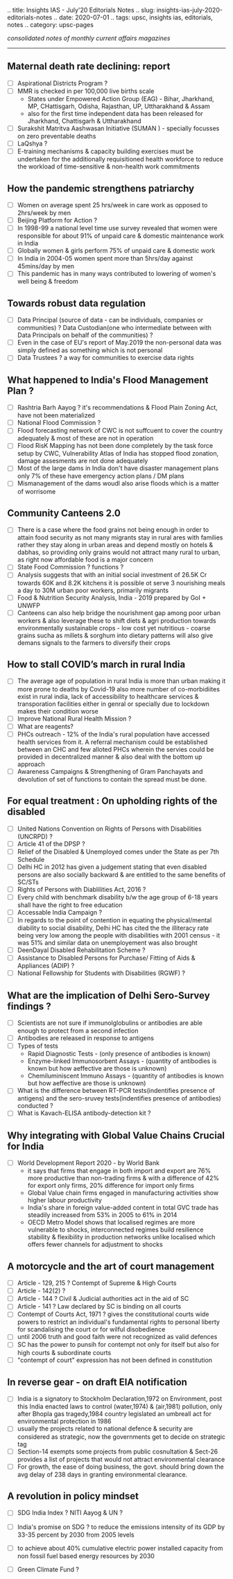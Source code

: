 .. title: Insights IAS - July'20 Editorials Notes
.. slug: insights-ias-july-2020-editorials-notes
.. date: 2020-07-01 
.. tags: upsc, insights ias, editorials, notes
.. category: upsc-pages

*consolidated notes of monthly current affairs magazines*
<!-- TEASER_END -->

***

## Maternal death rate declining: report
- [ ] Aspirational Districts Program ?
- [ ] MMR is checked in per 100,000 live births scale
  -  States under Empowered Action Group (EAG) - Bihar, Jharkhand, MP, CHattisgarh, Odisha, Rajasthan, UP, Uttharakhand & Assam
  - also for the first time independent data has been released for Jharkhand, Chattisgarh & Uttharakhand
- [ ] Surakshit Matritva Aashwasan Initiative (SUMAN ) - specially focusses on zero preventable deaths
- [ ] LaQshya ? 
- [ ] E-training mechanisms & capacity building exercises must be undertaken for the additionally requisitioned health workforce to reduce the workload of time-sensitive & non-health work commitments

## How the pandemic strengthens patriarchy
- [ ] Women on average spent 25 hrs/week in care work as opposed to 2hrs/week by men
- [ ] Beijing Platform for Action ? 
- [ ] In 1998-99 a national level time use survey revealed that women were responsible for about 91% of unpaid care & domestic maintenance work in India
- [ ] Globally women & girls perform 75% of unpaid care & domestic work
- [ ] In India in 2004-05 women spent more than 5hrs/day against 45mins/day  by men
- [ ] This pandemic has in many ways contributed to lowering of women's well being & freedom

## Towards robust data regulation
- [ ] Data Principal (source of data - can be individuals, companies or communities) ? Data Custodian(one who intermediate between with Data Principals on behalf of the communities) ? 
- [ ] Even in the case of EU's report of May.2019 the non-personal data was simply defined as something which is not personal
- [ ] Data Trustees ? a way for communities to exercise data rights 

## What happened to India's Flood Management Plan ?
- [ ] Rashtria Barh Aayog ? it's recommendations & Flood Plain Zoning Act, have not been materialized 
- [ ] National Flood Commission ? 
- [ ] Flood forecasting network of CWC is not suffcuent to cover the country adequately & most of these are not in operation
- [ ] Flood RisK Mapping has not been done completely by the task force setup by CWC, Vulnerability Atlas of India has stopped flood zonation, damage assesments are not done adequately
- [ ] Most of the large dams in India don't have disaster management plans only 7% of these have emergency action plans / DM plans
- [ ] Mismanagement of the dams woudl also arise floods which is a matter of worrisome

## Community Canteens 2.0
- [ ] There is a case where the food grains not being enough in order to attain food security as not many migrants stay in rural ares with families rather they stay along in urban areas and depend mostly on hotels & dabhas, so providing only grains would not attract many rural to urban, as right now affordable food is a major concern
- [ ] State Food Commission ? functions ? 
- [ ] Analysis suggests that with an initial social investment of 26.5K Cr towards 60K and 8.2K kitchens it is possible ot serve 3 nourishing meals a day to 30M urban poor workers, primarily migrants
- [ ] Food & Nutrition Security Analysis, India - 2019 prepared by GoI + UNWFP
- [ ] Canteens can also help bridge the nourishment gap among poor urban workers & also leverage these to shift diets & agri production towards environmentally sustainable crops - low cost yet nutritious - coarse grains sucha as millets & sorghum into dietary patterns will also give demans signals to the farmers to diversify their crops

## How to stall COVID’s march in rural India
- [ ] The average age of population in rural India is more than urban making it more prone to deaths by Covid-19 also more number of co-morbidiites exist in rural india, lack of accessibility to healthcare services & transporation facilities either in genral or specially due to lockdown makes their condition worse
- [ ] Improve National Rural Health Mission ? 
- [ ] What are reagents? 
- [ ] PHCs outreach - 12% of the India's rural population have accessed health services from it.  A referral mechanism could be established between an CHC and few alloted PHCs wherein the servies could be provided in decentralized manner & also deal with the bottom up approach 
- [ ] Awareness Campaigns & Strengthening of Gram Panchayats and devolution of set of functions to contain the spread must be done.

## For equal treatment : On upholding rights of the disabled
- [ ] United Nations Convention on Rights of Persons with Disabilities (UNCRPD) ?
- [ ] Article 41 of the DPSP ?
- [ ] Relief of the Disabled & Unemployed comes under the State as per 7th Schedule 
- [ ] Delhi HC in 2012 has given a judgement stating that even disabled persons are also socially backward & are entitled to the same benefits of SC/STs
- [ ] Rights of Persons with Diablilities Act, 2016 ?
- [ ] Every child with benchmark disability b/w the age group of 6-18 years shall have the right to free education
- [ ] Accessable India Campaign ?
- [ ] In regards to the point of contention in equating the physical/mental diability to social disability, Delhi HC has cited the the illiteracy rate being very low among the people with disabilities with 2001 census - it was 51% and similar data on unemployement was also brought
- [ ] DeenDayal Disabled Rehabilitation Scheme ? 
- [ ] Assistance to Disabled Persons for Purchase/ Fitting of Aids & Appliances (ADIP)  ? 
- [ ] National Fellowship for Students with Disabilities (RGWF) ? 

## What are the implication of Delhi Sero-Survey findings ? 
- [ ] Scientists are not sure if immunolglobulins or antibodies are able enough to protect from a second infection 
- [ ] Antibodies are released in response to antigens 
- [ ] Types of tests 
  - Rapid Diagnostic Tests - (only presence of antibodies is known)
  - Enzyme-linked Immunosorbent Assays - (quantity of antibodies is known but how aeffective are those is unknown)
  - Chemiluminiscent Immuno Assays - (quantity of antibodies is known but how aeffective are those is unknown)
- [ ] What is the difference between RT-PCR tests(indentifies presence of antigens) and the sero-sruvey tests(indentifies presence of antibodies) conducted ? 
- [ ] What is Kavach-ELISA antibody-detection kit ?

## Why integrating with Global Value Chains Crucial for India
- [ ] World Development  Report 2020 - by World Bank
  - it says that firms that engage in both import and export are 76% more productive than non-trading firms & with a difference of 42% for export only firms, 20% difference for import only firms
  - Global Value chain firms engaged in manufacturing activities show higher labour productivity
  - India's share in foreign value-added content in total GVC trade has steadily increased from 53% in 2005 to 61% in 2014
  - OECD Metro Model shows that localised regimes are more vulnerable to shocks, interconnected regimes build resilience stability & flexibility in production networks unlike localised which offers fewer channels for adjustment to shocks

  

## A motorcycle and the art of court management 
- [ ] Article - 129, 215 ? Contempt of Supreme & High Courts 
- [ ] Article - 142(2) ? 
- [ ] Article - 144 ? Civil & Judicial authorities act in the aid of SC
- [ ] Article - 141 ? Law declared by SC is binding on all courts
- [ ] Contempt of Courts Act, 1971 ? gives the constitutional courts wide powers to restrict an individual's fundamental rights to personal liberty for scandalising the court or for wilful disobedience
- [ ] until 2006 truth and good faith were not recognized as valid defences
- [ ] SC has the power to punsih for contempt not only for itself but also  for high courts & subordinate courts
- [ ] "contempt of court" expression has not been defined in constitution

## In reverse gear - on draft EIA notification
- [ ] India is a signatory to Stockholm Declaration,1972 on Environment, post this India enacted laws to control (water,1974) & (air,1981) pollution, only after Bhopla gas tragedy,1984 country legislated an umbreall act for environmental protection in 1986
- [ ] usually the projects related to national defence & security are considered as strategic, now the governments get to decide on strategic tag
- [ ] Section-14 exempts some projects from public cosnultation & Sect-26 provides a list of projects that would not attract environmental clearance 
- [ ] For growth, the ease of doing business, the govt. should bring down the avg delay of 238 days in granting environmental clearance.

## A revolution in policy mindset 
- [ ] SDG India Index ? NITI Aayog & UN ? 
- [ ] India's promise on SDG ? to reduce the emissions intensity of its GDP by 33-35 percent by 2030 from 2005 levels
- [ ] to achieve about 40% cumulative electric power installed capacity from non fossil fuel based energy resources by 2030
- [ ] Green Climate Fund ?

